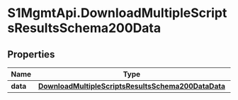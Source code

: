 # S1MgmtApi.DownloadMultipleScriptsResultsSchema200Data

## Properties
Name | Type | Description | Notes
------------ | ------------- | ------------- | -------------
**data** | [**DownloadMultipleScriptsResultsSchema200DataData**](DownloadMultipleScriptsResultsSchema200DataData.md) |  | [optional] 


